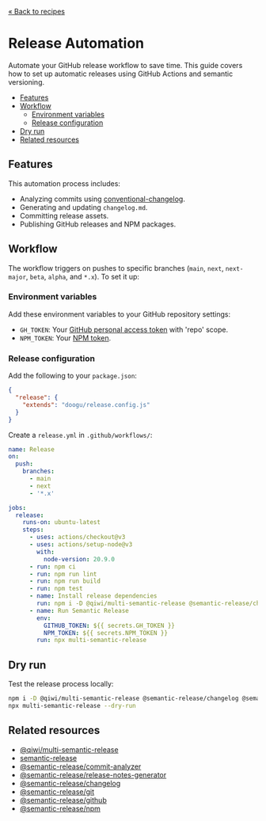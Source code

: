 [&laquo; Back to recipes](https://github.com/bent10/monorepo-starter#recipes)

# Release Automation

Automate your GitHub release workflow to save time. This guide covers how to set up automatic releases using GitHub Actions and semantic versioning.

- [Features](#features)
- [Workflow](#workflow)
  - [Environment variables](#environment-variables)
  - [Release configuration](#release-configuration)
- [Dry run](#dry-run)
- [Related resources](#related-resources)

## Features

This automation process includes:

- Analyzing commits using [conventional-changelog](https://github.com/conventional-changelog/conventional-changelog).
- Generating and updating `changelog.md`.
- Committing release assets.
- Publishing GitHub releases and NPM packages.

## Workflow

The workflow triggers on pushes to specific branches (`main`, `next`, `next-major`, `beta`, `alpha`, and `*.x`). To set it up:

### Environment variables

Add these environment variables to your GitHub repository settings:

- `GH_TOKEN`: Your [GitHub personal access token](https://github.com/settings/tokens) with 'repo' scope.
- `NPM_TOKEN`: Your [NPM token](https://docs.npmjs.com/about-access-tokens).

### Release configuration

Add the following to your `package.json`:

```json
{
  "release": {
    "extends": "doogu/release.config.js"
  }
}
```

Create a `release.yml` in `.github/workflows/`:

```yml
name: Release
on:
  push:
    branches:
      - main
      - next
      - '*.x'

jobs:
  release:
    runs-on: ubuntu-latest
    steps:
      - uses: actions/checkout@v3
      - uses: actions/setup-node@v3
        with:
          node-version: 20.9.0
      - run: npm ci
      - run: npm run lint
      - run: npm run build
      - run: npm test
      - name: Install release dependencies
        run: npm i -D @qiwi/multi-semantic-release @semantic-release/changelog @semantic-release/git
      - name: Run Semantic Release
        env:
          GITHUB_TOKEN: ${{ secrets.GH_TOKEN }}
          NPM_TOKEN: ${{ secrets.NPM_TOKEN }}
        run: npx multi-semantic-release

```

## Dry run

Test the release process locally:

```bash
npm i -D @qiwi/multi-semantic-release @semantic-release/changelog @semantic-release/git
npx multi-semantic-release --dry-run
```

## Related resources

- [@qiwi/multi-semantic-release](https://github.com/qiwi/multi-semantic-release)
- [semantic-release](https://github.com/semantic-release/semantic-release)
- [@semantic-release/commit-analyzer](https://github.com/semantic-release/commit-analyzer)
- [@semantic-release/release-notes-generator](https://github.com/semantic-release/release-notes-generator)
- [@semantic-release/changelog](https://github.com/semantic-release/changelog)
- [@semantic-release/git](https://github.com/semantic-release/git)
- [@semantic-release/github](https://github.com/semantic-release/github)
- [@semantic-release/npm](https://github.com/semantic-release/npm)
